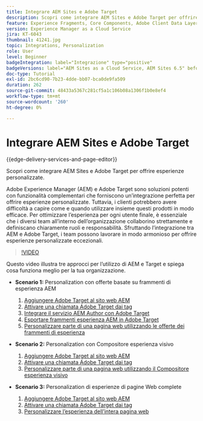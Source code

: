 ```yaml
---
title: Integrare AEM Sites e Adobe Target
description: Scopri come integrare AEM Sites e Adobe Target per offrire esperienze personalizzate.
feature: Experience Fragments, Core Components, Adobe Client Data Layer
version: Experience Manager as a Cloud Service
jira: KT-6043
thumbnail: 41241.jpg
topic: Integrations, Personalization
role: User
level: Beginner
badgeIntegration: label="Integrazione" type="positive"
badgeVersions: label="AEM Sites as a Cloud Service, AEM Sites 6.5" before-title="false"
doc-type: Tutorial
exl-id: 2bc6cd90-7b23-4dde-bb07-bca0de9fa509
duration: 262
source-git-commit: 48433a5367c281cf5a1c106b08a1306f1b0e8ef4
workflow-type: tm+mt
source-wordcount: '260'
ht-degree: 0%

---
```


# Integrare AEM Sites e Adobe Target

{{edge-delivery-services-and-page-editor}}

Scopri come integrare AEM Sites e Adobe Target per offrire esperienze personalizzate.

Adobe Experience Manager (AEM) e Adobe Target sono soluzioni potenti con funzionalità complementari che forniscono un’integrazione perfetta per offrire esperienze personalizzate. Tuttavia, i clienti potrebbero avere difficoltà a capire come e quando utilizzare insieme questi prodotti in modo efficace. Per ottimizzare l’esperienza per ogni utente finale, è essenziale che i diversi team all’interno dell’organizzazione collaborino strettamente e definiscano chiaramente ruoli e responsabilità. Sfruttando l’integrazione tra AEM e Adobe Target, i team possono lavorare in modo armonioso per offrire esperienze personalizzate eccezionali.

>[!VIDEO](https://video.tv.adobe.com/v/3410057?quality=12&learn=on&captions=ita)

Questo video illustra tre approcci per l’utilizzo di AEM e Target e spiega cosa funziona meglio per la tua organizzazione.

* __Scenario 1:__ Personalization con offerte basate su frammenti di esperienza AEM

   1. [Aggiungere Adobe Target al sito web AEM](./add-target-launch-extension.md)
   1. [Attivare una chiamata Adobe Target dai tag](./load-and-fire-target.md)
   1. [Integrare il servizio AEM Author con Adobe Target](./setup-aem-target-cloud-service.md)
   1. [Esportare frammenti esperienza AEM in Adobe Target](./export-experience-fragment-target.md)
   1. [Personalizzare parte di una pagina web utilizzando le offerte dei frammenti di esperienza](./create-target-activity.md)

* __Scenario 2:__ Personalization con Compositore esperienza visivo

   1. [Aggiungere Adobe Target al sito web AEM](./add-target-launch-extension.md)
   1. [Attivare una chiamata Adobe Target dai tag](./load-and-fire-target.md)
   1. [Personalizzare parte di una pagina web utilizzando il Compositore esperienza visivo](./personalization-using-vec.md)

* __Scenario 3:__ Personalization di esperienze di pagine Web complete

   1. [Aggiungere Adobe Target al sito web AEM](./add-target-launch-extension.md)
   1. [Attivare una chiamata Adobe Target dai tag](./load-and-fire-target.md)
   1. [Personalizzare l’esperienza dell’intera pagina web](./personalization-web-page.md)
